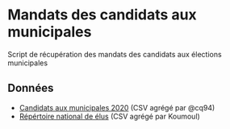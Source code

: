 # Mandats des candidats aux municipales

Script de récupération des mandats des candidats aux élections municipales

## Données

- [Candidats aux municipales 2020](https://www.data.gouv.fr/fr/datasets/elections-municipales-2020-candidatures-au-1er-tour/#resource-community-931535a4-ecd5-47a6-944c-834d3e4c6095) (CSV agrégé par @cq94)
- [Répértoire national de élus](https://www.data.gouv.fr/fr/datasets/repertoire-national-des-elus-1/#resource-community-4e196bc2-6b0a-40e4-b251-4e9e505d55df) (CSV agrégé par Koumoul)
